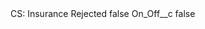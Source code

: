 <?xml version="1.0" encoding="UTF-8"?>
<CustomMetadata xmlns="http://soap.sforce.com/2006/04/metadata" xmlns:xsi="http://www.w3.org/2001/XMLSchema-instance" xmlns:xsd="http://www.w3.org/2001/XMLSchema">
    <label>CS: Insurance Rejected</label>
    <protected>false</protected>
    <values>
        <field>On_Off__c</field>
        <value xsi:type="xsd:boolean">false</value>
    </values>
</CustomMetadata>
